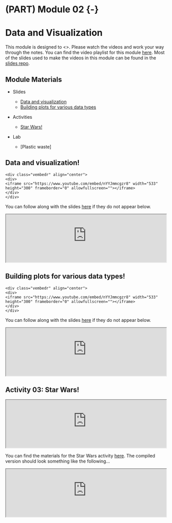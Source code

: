 # (PART) Module 02 {-}




# Data and Visualization

This module is designed to <>. Please watch the videos and work your way through the notes. You can find the video playlist for this module [here](https://www.youtube.com/playlist?list=PLKrrdtYgOUYao_7t5ycK4KDXNKaY-ECup). Most of the slides used to make the videos in this module can be found in the [slides repo](https://github.com/DataScience4Psych/slides).


## Module Materials

* Slides
  * [Data and visualization](https://datascience4psych.github.io/slides/u1_d03-data-viz-1/u1_d03-data-viz-1.html)
  * [Building plots for various data types](https://datascience4psych.github.io/slides/u1_d04-data-viz-2/u1_d04-data-viz-2.html)

* Activities
  * [Star Wars!](https://github.com/DataScience4Psych/ae-03-starwars-dataviz)
  
* Lab
	* [Plastic waste]


## Data and visualization!


```{=html}
<div class="vembedr" align="center">
<div>
<iframe src="https://www.youtube.com/embed/nYYJmmcgzr8" width="533" height="300" frameborder="0" allowfullscreen=""></iframe>
</div>
</div>
```

You can follow along with the slides [here](https://datascience4psych.github.io/slides/u1_d03-data-viz-1/u1_d03-data-viz-1.html) if they do not appear below.

<iframe seamless width="100%" frameborde="0" src="https://datascience4psych.github.io/slides/u1_d03-data-viz-1/u1_d03-data-viz-1.html"></iframe>


## Building plots for various data types!


```{=html}
<div class="vembedr" align="center">
<div>
<iframe src="https://www.youtube.com/embed/nYYJmmcgzr8" width="533" height="300" frameborder="0" allowfullscreen=""></iframe>
</div>
</div>
```

You can follow along with the slides [here](https://datascience4psych.github.io/slides/u1_d04-data-viz-2/u1_d04-data-viz-2.html) if they do not appear below.

<iframe seamless width="100%" frameborde="0" src="https://datascience4psych.github.io/slides/u1_d04-data-viz-2/u1_d04-data-viz-2.html"></iframe>


## Activity 03: Star Wars!

<iframe seamless width="100%" frameborde="0" src="https://datascience4psych.github.io/slides/u1_d04-data-viz-2/u1_d04-data-viz-2.html#19"></iframe>

You can find the materials for the Star Wars activity [here](https://github.com/DataScience4Psych/ae-03-starwars-dataviz). The compiled version should look something like the following...

<iframe seamless width="100%" frameborde="0" src="https://datascience4psych.github.io/ae-03-starwars-dataviz/starwars.html"></iframe>

